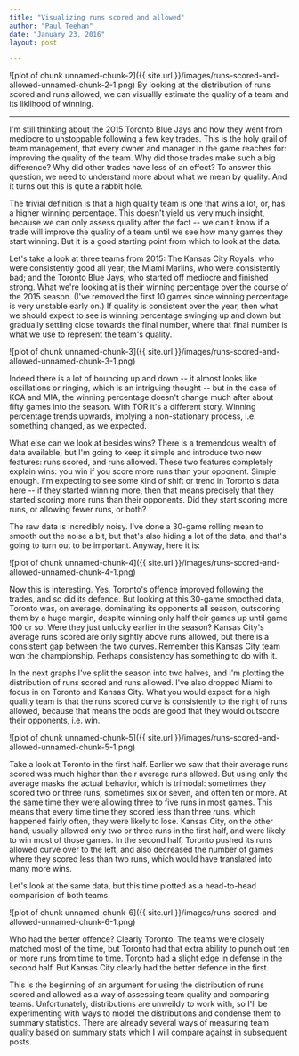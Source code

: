 ```yaml
---
title: "Visualizing runs scored and allowed"
author: "Paul Teehan"
date: "January 23, 2016"
layout: post

---
```





![plot of chunk unnamed-chunk-2]({{ site.url }}/images/runs-scored-and-allowed-unnamed-chunk-2-1.png)
By looking at the distribution of runs scored and runs allowed, we can visuallly estimate the quality of a team and its liklihood of winning.  

--- 

I'm still thinking about the 2015 Toronto Blue Jays and how they went from mediocre to unstoppable following a few key trades.  This is the holy grail of team management, that every owner and manager in the game reaches for: improving the quality of the team.  Why did those trades make such a big difference?  Why did other trades have less of an effect?  To answer this question, we need to understand more about what we mean by quality.  And it turns out this is quite a rabbit hole. 

The trivial definition is that a high quality team is one that wins a lot, or, has a higher winning percentage.  This doesn't yield us very much insight, because we can only assess quality after the fact -- we can't know if a trade will improve the quality of a team until we see how many games they start winning.  But it is a good starting point from which to look at the data.  

Let's take a look at three teams from 2015: The Kansas City Royals, who were consistently good all year; the Miami Marlins, who were consistently bad; and the Toronto Blue Jays, who started off mediocre and finished strong.  What we're looking at is their winning percentage over the course of the 2015 season.  (I've removed the first 10 games since winning percentage is very unstable early on.)  If quality is consistent over the year, then what we should expect to see is winning percentage swinging up and down but gradually settling close towards the final number, where that final number is what we use to represent the team's quality. 

![plot of chunk unnamed-chunk-3]({{ site.url }}/images/runs-scored-and-allowed-unnamed-chunk-3-1.png)

Indeed there is a lot of bouncing up and down -- it almost looks like oscillations or ringing, which is an intriguing thought -- but in the case of KCA and MIA, the winning percentage doesn't change much after about fifty games into the season.  With TOR it's a different story.  Winning percentage trends upwards, implying a non-stationary process, i.e. something changed, as we expected.

What else can we look at besides wins?  There is a tremendous wealth of data available, but I'm going to keep it simple and introduce two new features: runs scored, and runs allowed.  These two features completely explain wins: you win if you score more runs than your opponent.  Simple enough.  I'm expecting to see some kind of shift or trend in Toronto's data here -- if they started winning more, then that means precisely that they started scoring more runs than their opponents.  Did they start scoring more runs, or allowing fewer runs, or both?  

The raw data is incredibly noisy.  I've done a 30-game rolling mean to smooth out the noise a bit, but that's also hiding a lot of the data, and that's going to turn out to be important.  Anyway, here it is:

![plot of chunk unnamed-chunk-4]({{ site.url }}/images/runs-scored-and-allowed-unnamed-chunk-4-1.png)

Now this is interesting.  Yes, Toronto's offence improved following the trades, and so did its defence.  But looking at this 30-game smoothed data, Toronto was, on average, dominating its opponents all season, outscoring them by a huge margin, despite winning only half their games up until game 100 or so. Were they just unlucky earlier in the season? Kansas City's average runs scored are only sightly above runs allowed, but there is a consistent gap between the two curves.  Remember this Kansas City team won the championship.  Perhaps consistency has something to do with it. 

In the next graphs I've split the season into two halves, and I'm plotting the distribution of runs scored and runs allowed.  I've also dropped Miami to focus in on Toronto and Kansas City.  What you would expect for a high quality team is that the runs scored curve is consistently to the right of runs allowed, because that means the odds are good that they would outscore their opponents, i.e. win.  

![plot of chunk unnamed-chunk-5]({{ site.url }}/images/runs-scored-and-allowed-unnamed-chunk-5-1.png)

Take a look at Toronto in the first half.  Earlier we saw that their average runs scored was much higher than their average runs allowed.  But using only the average masks the actual behavior, which is trimodal: sometimes they scored two or three runs, sometimes six or seven, and often ten or more.  At the same time they were allowing three to five runs in most games.  This means that every time time they scored less than three runs, which happened fairly often, they were likely to lose.   Kansas City, on the other hand, usually allowed only two or three runs in the first half, and were likely to win most of those games.  In the second half, Toronto pushed its runs allowed curve over to the left, and also decreased the number of games where they scored less than two runs, which would have translated into many more wins.  

Let's look at the same data, but this time plotted as a head-to-head comparision of both teams:

![plot of chunk unnamed-chunk-6]({{ site.url }}/images/runs-scored-and-allowed-unnamed-chunk-6-1.png)

Who had the better offence?  Clearly Toronto.  The teams were closely matched most of the time, but Toronto had that extra ability to punch out ten or more runs from time to time.  Toronto had a slight edge in defense in the second half.  But Kansas City clearly had the better defence in the first. 

This is the beginning of an argument for using the distribution of runs scored and allowed as a way of assessing team quality and comparing teams.  Unfortunately, distributions are unweildy to work with, so I'll be experimenting with ways to model the distributions and condense them to summary statistics.  There are already several ways of measuring team quality based on summary stats which I will compare against in subsequent posts. 
